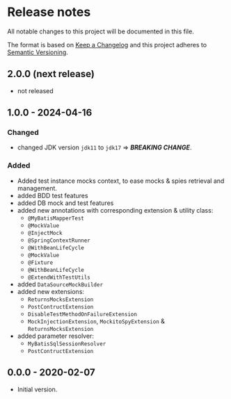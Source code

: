 # Release notes
All notable changes to this project will be documented in this file.

The format is based on [Keep a Changelog](https://keepachangelog.com/en/1.0.0/) and this project adheres to 
[Semantic Versioning](https://semver.org/spec/v2.0.0.html).

## 2.0.0 (next release)
- not released

## 1.0.0 - 2024-04-16
### Changed
- changed JDK version `jdk11` to `jdk17` => _**BREAKING CHANGE**_.
### Added
- Added test instance mocks context, to ease mocks & spies retrieval and management.
- added BDD test features
- added DB mock and test features
- added new annotations with corresponding extension & utility class:
  -   `@MyBatisMapperTest`
  -   `@MockValue`
  -   `@InjectMock`
  -   `@SpringContextRunner`
  -   `@WithBeanLifeCycle`
  -   `@MockValue`
  -   `@Fixture`
  -   `@WithBeanLifeCycle`
  -   `@ExtendWithTestUtils`
- added `DataSourceMockBuilder`
- added new extensions:
  -   `ReturnsMocksExtension`
  -   `PostContructExtension`
  -   `DisableTestMethodOnFailureExtension`
  -   `MockInjectionExtension`, `MockitoSpyExtension` & `ReturnsMocksExtension`
- added parameter resolver:
  -   `MyBatisSqlSessionResolver`
  -   `PostContructExtension`

## 0.0.0 - 2020-02-07
- Initial version.

